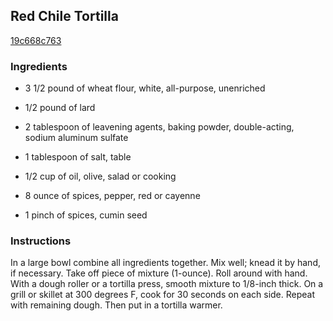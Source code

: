 ## Red Chile Tortilla

[19c668c763](http://www.foodnetwork.com/recipes/red-chile-tortilla-recipe.html)

### Ingredients

 - 3 1/2 pound of wheat flour, white, all-purpose, unenriched

 - 1/2 pound of lard

 - 2 tablespoon of leavening agents, baking powder, double-acting, sodium aluminum sulfate

 - 1 tablespoon of salt, table

 - 1/2 cup of oil, olive, salad or cooking

 - 8 ounce of spices, pepper, red or cayenne

 - 1 pinch of spices, cumin seed

### Instructions

In a large bowl combine all ingredients together. Mix well; knead it by hand, if necessary. Take off piece of mixture (1-ounce). Roll around with hand. With a dough roller or a tortilla press, smooth mixture to 1/8-inch thick. On a grill or skillet at 300 degrees F, cook for 30 seconds on each side. Repeat with remaining dough. Then put in a tortilla warmer.
